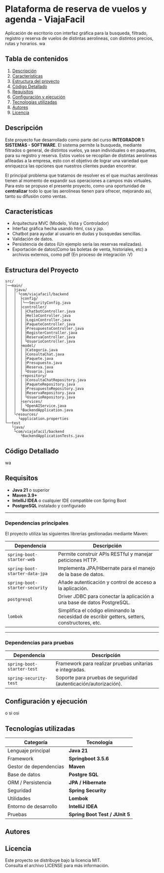 # Plataforma de reserva de vuelos y agenda - ViajaFacil
Aplicación de escritorio con interfaz gráfica para la busqueda, filtrado, registro y reserva de vuelos de distintas aerolineas, con distintos precios, rutas y horarios. wa

## Tabla de contenidos
1. [Descripción](#Descripción)
2. [Características](#características)
3. [Estructura del proyecto](#estructura-del-proyecto)
4. [Código Detallado](#Código-Detallado)
5. [Requisitos](#requisitos)
6. [Configuración y ejecución](#configuración-y-ejecución)
7. [Tecnologías utilizadas](#tecnologías-utilizadas)
8. [Autores](#autores)
9. [Licencia](#licencia)

## Descripción
Este proyecto fue desarrollado como parte del curso **INTEGRADOR 1: SISTEMAS - SOFTWARE**.
El sistema permite la busqueda, mediante filtrados o general, de distintos vuelos, ya sean individuales o en paquetes, para su registro y reserva. Estos vuelos se recopilan de distintas aerolineas afileadas a la empresa, esto con el objetivo de lograr una variedad que enriquezca las opciones que nuestros clientes puedan encontrar.

El principal problema que tratamos de resolver es el que muchas aerolineas tienen al momento de expandir sus operaciones a campos más virtuales. Para esto se propuso el presente proyecto, como una oportunidad de **centralizar** todo lo que las aerolineas tienen para ofrecer, mejorando así, tanto su difusión como ventas.

## Características
- Arquitectura MVC (Modelo, Vista y Controlador)
- Interfaz gráfica hecha usando html, css y jsp.
- Chatbot para ayudar al usuario en dudas y busquedas sencillas.
- Validación de datos.
- Persistencia de datos (Un ejemplo sería las reservas realizadas).
- Exportación de datos(Como las boletas de venta, historiales, etc) a archivos externos, como pdf (En proceso de integración :V)

## Estructura del Proyecto
```
src/
│──main/
│   ├java/
│   │ └com/viajafacil/backend
│   │  ├config/
│   │  │└──SecurityConfig.java
│   │  ├controller/
│   │  │ ├ChatbotController.java
│   │  │ ├HelloController.java
│   │  │ ├LoginController.java
│   │  │ ├PaqueteController.java
│   │  │ ├PresupuestoController.java
│   │  │ ├RegisterController.java
│   │  │ ├ReservaController.java
│   │  │ └UsuarioController.java
│   │  ├model/
│   │  │ ├Categoría.java
│   │  │ ├ConsultaChat.java
│   │  │ ├Paquete.java
│   │  │ ├Presupuesto.java
│   │  │ ├Reserva.java
│   │  │ └Usuario.java
│   │  ├repository/
│   │  │ ├ConsultaChatRepository.java
│   │  │ ├PaqueteRepository.java
│   │  │ ├PresupuestoRepository.java
│   │  │ ├ReservaRepository.java
│   │  │ └UsuarioRepository.java
│   │  ├services/
│   │  │ └OpenAIService.java
│   │  └BackendApplication.java
│   └resources/
│     └application.properties
└──test
   └java/
    └com/viajafacil/backend
       └BackendApplicationTests.java   
```
## Código Detallado

wa

## Requisitos
- **Java 21** o superior  
- **Maven 3.9+**  
- **IntelliJ IDEA** o cualquier IDE compatible con Spring Boot  
- **PostgreSQL** instalado y configurado  

---

### Dependencias principales
El proyecto utiliza las siguientes librerías gestionadas mediante Maven:

| Dependencia | Descripción |
|--------------|-------------|
| `spring-boot-starter-web` | Permite construir APIs RESTful y manejar peticiones HTTP. |
| `spring-boot-starter-data-jpa` | Implementa JPA/Hibernate para el manejo de la base de datos. |
| `spring-boot-starter-security` | Añade autenticación y control de acceso a la aplicación. |
| `postgresql` | Driver JDBC para conectar la aplicación a una base de datos PostgreSQL. |
| `lombok` | Simplifica el código eliminando la necesidad de escribir getters, setters, constructores, etc. |

---

### Dependencias para pruebas
| Dependencia | Descripción |
|--------------|-------------|
| `spring-boot-starter-test` | Framework para realizar pruebas unitarias e integradas. |
| `spring-security-test` | Soporte para pruebas de seguridad (autenticación/autorización). |

## Configuración y ejecución
o si osi

## Tecnologías utilizadas

| Categoría | Tecnología| 
| --------- | ----------|
| Lenguaje principal | **Java 21** |
| Framework | **Springboot 3.5.6** |
| Gestor de dependencias | **Maven** |
| Base de datos | **Postgre SQL** | 
| ORM / Persistencia | **JPA / Hibernate** |
| Seguridad | **Spring Security** |
| Utilidades | **Lombok** |
| Entorno de desarrollo | **IntelliJ IDEA** |
| Pruebas | **Spring Boot Test / JUnit 5** |

## Autores


## Licencia
Este proyecto se distribuye bajo la licencia MIT.  
Consulta el archivo LICENSE para más información.
